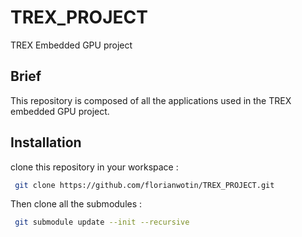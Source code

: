 # TREX_PROJECT
TREX Embedded GPU project


## Brief
This repository is composed of all the applications used in the TREX embedded GPU project.

## Installation

clone this repository in your workspace :
```bash
 git clone https://github.com/florianwotin/TREX_PROJECT.git
```

Then clone all the submodules :
```bash
 git submodule update --init --recursive
```





